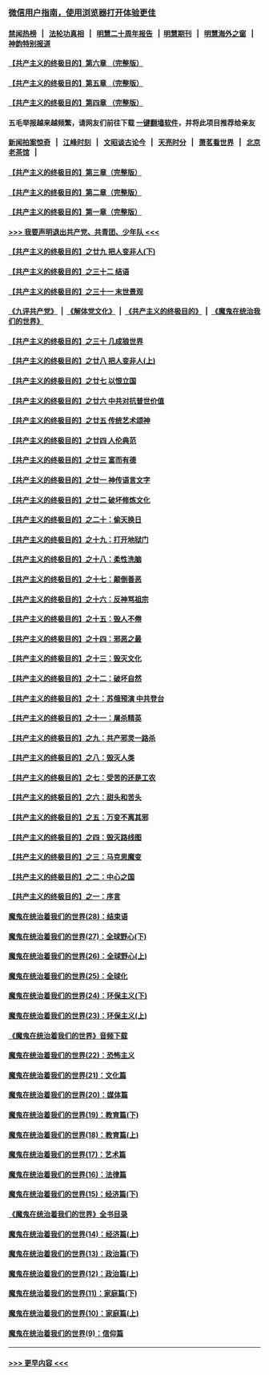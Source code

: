 ### [微信用户指南，使用浏览器打开体验更佳](https://github.com/gfw-breaker/banned-news1/blob/master/indexes/wechat-guide.md?t=0)
#### [禁闻热榜](热点新闻.md?t=0)  &nbsp;&nbsp;|&nbsp;&nbsp; [法轮功真相](https://github.com/gfw-breaker/truth/blob/master/README.md?t=0) &nbsp;&nbsp;|&nbsp;&nbsp; [明慧二十周年报告](https://github.com/gfw-breaker/mh-reports/blob/master/README.md?t=0) &nbsp;&nbsp;|&nbsp;&nbsp;[明慧期刊](https://github.com/gfw-breaker/mh-qikan) &nbsp;&nbsp;|&nbsp;&nbsp; [明慧海外之窗](https://github.com/gfw-breaker/mh-news/blob/master/README.md?t=0) &nbsp;&nbsp;|&nbsp;&nbsp; [神韵特别报道](https://github.com/gfw-breaker/mh-news/blob/master/shenyun.md?t=0)
#### [【共产主义的终极目的】第六章 （完整版）](../pages/nsc422/n11428913.md?t=02170344) 
#### [【共产主义的终极目的】第五章 （完整版）](../pages/nsc422/n11428912.md?t=02170344) 
#### [【共产主义的终极目的】第四章 （完整版）](../pages/nsc422/n11428907.md?t=02170344) 
#### 五毛举报越来越频繁，请网友们前往下载 [一键翻墙软件](https://github.com/gfw-breaker/ssr-accounts)，并将此项目推荐给亲友
#### [新闻拍案惊奇](https://github.com/gfw-breaker/banned-news1/blob/master/pages/link4.md) &nbsp;&nbsp;|&nbsp;&nbsp; [江峰时刻](https://github.com/gfw-breaker/banned-news1/blob/master/pages/link4.md) &nbsp;&nbsp;|&nbsp;&nbsp; [文昭谈古论今](https://github.com/gfw-breaker/banned-news1/blob/master/pages/link4.md) &nbsp;&nbsp;|&nbsp;&nbsp; [天亮时分](https://github.com/gfw-breaker/banned-news1/blob/master/pages/link4.md) &nbsp;&nbsp;|&nbsp;&nbsp; [萧茗看世界](https://github.com/gfw-breaker/banned-news1/blob/master/pages/link4.md) &nbsp;&nbsp;|&nbsp;&nbsp; [北京老茶馆](https://github.com/gfw-breaker/banned-news1/blob/master/pages/link4.md) &nbsp;&nbsp;|&nbsp;&nbsp; 
#### [【共产主义的终极目的】第三章（完整版）](../pages/nsc422/n11428848.md?t=02170344) 
#### [【共产主义的终极目的】第二章（完整版）](../pages/nsc422/n11428831.md?t=02170344) 
#### [【共产主义的终极目的】第一章（完整版）](../pages/nsc422/n11417651.md?t=02170344) 
#### [>>> 我要声明退出共产党、共青团、少年队 <<<](https://github.com/begood0513/goodnews/blob/master/quit/letter.md) 
#### [【共产主义的终极目的】之廿九 把人变非人(下)](../pages/nsc422/n11344140.md?t=02170344) 
#### [【共产主义的终极目的】之三十二 结语](../pages/nsc422/n11360535.md?t=02170344) 
#### [【共产主义的终极目的】之三十一 末世景观](../pages/nsc422/n11351129.md?t=02170344) 
#### [《九评共产党》](https://github.com/begood0513/9ping.md/blob/master/README.md) &nbsp;|&nbsp; [《解体党文化》](../../../../jtdwh.md/blob/master/README.md)  &nbsp;|&nbsp; [《共产主义的终极目的》](../../../../gczydzjmd.md/blob/master/README.md) &nbsp;|&nbsp; [《魔鬼在统治我们的世界》](../../../../mgztzwmdsj.md/blob/master/README.md) 
#### [【共产主义的终极目的】之三十 几成狼世界](../pages/nsc422/n11348280.md?t=02170344) 
#### [【共产主义的终极目的】之廿八 把人变非人(上)](../pages/nsc422/n11340492.md?t=02170344) 
#### [【共产主义的终极目的】之廿七 以恨立国](../pages/nsc422/n11336944.md?t=02170344) 
#### [【共产主义的终极目的】之廿六 中共对抗普世价值](../pages/nsc422/n11324785.md?t=02170344) 
#### [【共产主义的终极目的】之廿五 传统艺术颂神](../pages/nsc422/n11296396.md?t=02170344) 
#### [【共产主义的终极目的】之廿四 人伦典范](../pages/nsc422/n11296397.md?t=02170344) 
#### [【共产主义的终极目的】之廿三 富而有德](../pages/nsc422/n11283598.md?t=02170344) 
#### [【共产主义的终极目的】之廿一 神传语言文字](../pages/nsc422/n11263265.md?t=02170344) 
#### [【共产主义的终极目的】之廿二 破坏修炼文化](../pages/nsc422/n11245728.md?t=02170344) 
#### [【共产主义的终极目的】之二十：偷天换日](../pages/nsc422/n11238846.md?t=02170344) 
#### [【共产主义的终极目的】之十九：打开地狱门](../pages/nsc422/n11206376.md?t=02170344) 
#### [【共产主义的终极目的】之十八：柔性洗脑](../pages/nsc422/n11199994.md?t=02170344) 
#### [【共产主义的终极目的】之十七：颠倒善恶](../pages/nsc422/n11179782.md?t=02170344) 
#### [【共产主义的终极目的】之十六：反神骂祖宗](../pages/nsc422/n11166798.md?t=02170344) 
#### [【共产主义的终极目的】之十五：毁人不倦](../pages/nsc422/n11166792.md?t=02170344) 
#### [【共产主义的终极目的】之十四：邪恶之最](../pages/nsc422/n11150249.md?t=02170344) 
#### [【共产主义的终极目的】之十三：毁灭文化](../pages/nsc422/n11135227.md?t=02170344) 
#### [【共产主义的终极目的】之十二：破坏自然](../pages/nsc422/n11135214.md?t=02170344) 
#### [【共产主义的终极目的】之十：苏俄预演 中共登台](../pages/nsc422/n11118424.md?t=02170344) 
#### [【共产主义的终极目的】之十一：屠杀精英](../pages/nsc422/n11118442.md?t=02170344) 
#### [【共产主义的终极目的】之九：共产邪灵一路杀](../pages/nsc422/n11114139.md?t=02170344) 
#### [【共产主义的终极目的】之八：毁灭人类](../pages/nsc422/n11108503.md?t=02170344) 
#### [【共产主义的终极目的】之七：受苦的还是工农](../pages/nsc422/n11101809.md?t=02170344) 
#### [【共产主义的终极目的】之六：甜头和苦头](../pages/nsc422/n11096971.md?t=02170344) 
#### [【共产主义的终极目的】之五：万变不离其邪](../pages/nsc422/n11091285.md?t=02170344) 
#### [【共产主义的终极目的】之四：毁灭路线图](../pages/nsc422/n11086284.md?t=02170344) 
#### [【共产主义的终极目的】之三：马克思魔变](../pages/nsc422/n11061941.md?t=02170344) 
#### [【共产主义的终极目的】之二：中心之国](../pages/nsc422/n11047728.md?t=02170344) 
#### [【共产主义的终极目的】之一：序言](../pages/nsc422/n11086077.md?t=02170344) 
#### [魔鬼在统治着我们的世界(28)：结束语](../pages/nsc422/n10936246.md?t=02170344) 
#### [魔鬼在统治着我们的世界(27)：全球野心(下)](../pages/nsc422/n10928319.md?t=02170344) 
#### [魔鬼在统治着我们的世界(26)：全球野心(上)](../pages/nsc422/n10900318.md?t=02170344) 
#### [魔鬼在统治着我们的世界(25)：全球化](../pages/nsc422/n10788205.md?t=02170344) 
#### [魔鬼在统治着我们的世界(24)：环保主义(下)](../pages/nsc422/n10695307.md?t=02170344) 
#### [魔鬼在统治着我们的世界(23)：环保主义(上)](../pages/nsc422/n10688613.md?t=02170344) 
#### [《魔鬼在统治着我们的世界》音频下载](../pages/nsc422/n10635553.md?t=02170344) 
#### [魔鬼在统治着我们的世界(22)：恐怖主义](../pages/nsc422/n10614727.md?t=02170344) 
#### [魔鬼在统治着我们的世界(21)：文化篇](../pages/nsc422/n10597706.md?t=02170344) 
#### [魔鬼在统治着我们的世界(20)：媒体篇](../pages/nsc422/n10586579.md?t=02170344) 
#### [魔鬼在统治着我们的世界(19)：教育篇(下)](../pages/nsc422/n10564808.md?t=02170344) 
#### [魔鬼在统治着我们的世界(18)：教育篇(上)](../pages/nsc422/n10526970.md?t=02170344) 
#### [魔鬼在统治着我们的世界(17)：艺术篇](../pages/nsc422/n10499093.md?t=02170344) 
#### [魔鬼在统治着我们的世界(16)：法律篇](../pages/nsc422/n10485969.md?t=02170344) 
#### [魔鬼在统治着我们的世界(15)：经济篇(下)](../pages/nsc422/n10469975.md?t=02170344) 
#### [《魔鬼在统治着我们的世界》全书目录](../pages/nsc422/n10464261.md?t=02170344) 
#### [魔鬼在统治着我们的世界(14)：经济篇(上)](../pages/nsc422/n10457370.md?t=02170344) 
#### [魔鬼在统治着我们的世界(13)：政治篇(下)](../pages/nsc422/n10448270.md?t=02170344) 
#### [魔鬼在统治着我们的世界(12)：政治篇(上)](../pages/nsc422/n10444576.md?t=02170344) 
#### [魔鬼在统治着我们的世界(11)：家庭篇(下)](../pages/nsc422/n10440961.md?t=02170344) 
#### [魔鬼在统治着我们的世界(10)：家庭篇(上)](../pages/nsc422/n10435448.md?t=02170344) 
#### [魔鬼在统治着我们的世界(9)：信仰篇](../pages/nsc422/n10432159.md?t=02170344) 

----
#### [ >>> 更早内容 <<< ](../indexes/nsc422-earlier.md)
